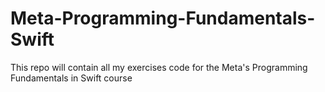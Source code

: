 # Meta-Programming-Fundamentals-Swift
This repo will contain all my exercises code for the Meta's Programming Fundamentals in Swift course 
